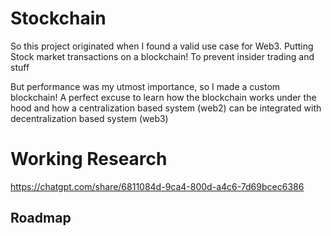# Stockchain
So this project originated when I found a valid use case for Web3.
Putting Stock market transactions on a blockchain!
To prevent insider trading and stuff

But performance was my utmost importance, so I made a custom blockchain!
A perfect excuse to learn how the blockchain works under the hood and how a centralization based system (web2)
can be integrated with decentralization based system (web3)

# Working Research
https://chatgpt.com/share/6811084d-9ca4-800d-a4c6-7d69bcec6386

## Roadmap